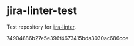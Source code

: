 # jira-linter-test

Test repository for [jira-linter].

[jira-linter]: https://github.com/btwrk/action-jira-linter
74904886b27e5e396f4673415bda3030ac686cce
